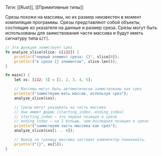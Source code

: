 
*Теги*: [[Rust]], [[Примитивные типы]]

Срезы похожи на массивы, но их размер неизвестен в момент компиляции программы. Срезы представляют собой объекты, состоящие из указателя на данные и размер среза.
Срезы могут быть использованы для заимствования части массива и будут иметь сигнатуру типа `&[T]`.

```rust
// Эта функция заимствует срез
fn analyze_slice(slice: &[i32]) {
    println!("первый элемент среза: {}", slice[0]);
    println!("в срезе {} элементов", slice.len());
}

fn main() {
    let xs: [i32; 5] = [1, 2, 3, 4, 5];

    // Массивы могут быть автоматически заимствованы как срез
    println!("заимствуем весь массив, используя срез");
    analyze_slice(&xs);

    // Срезы могут указывать на часть массива
    // Они имеют форму [starting_index..ending_index]
    // starting_index — это первая позиция в срезе
    // ending_index — на 1 больше, чем последняя позиция в срезе
    println!("заимствуем часть массива как срез");
    analyze_slice(&xs[1 .. 4]);

    // Выход за границу массива заставит компилятор паниковать.
    println!("{}", xs[5]);
}
```

```rust

```

```rust

```

```rust

```

```rust

```

```rust

```
